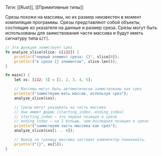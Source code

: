 
*Теги*: [[Rust]], [[Примитивные типы]]

Срезы похожи на массивы, но их размер неизвестен в момент компиляции программы. Срезы представляют собой объекты, состоящие из указателя на данные и размер среза.
Срезы могут быть использованы для заимствования части массива и будут иметь сигнатуру типа `&[T]`.

```rust
// Эта функция заимствует срез
fn analyze_slice(slice: &[i32]) {
    println!("первый элемент среза: {}", slice[0]);
    println!("в срезе {} элементов", slice.len());
}

fn main() {
    let xs: [i32; 5] = [1, 2, 3, 4, 5];

    // Массивы могут быть автоматически заимствованы как срез
    println!("заимствуем весь массив, используя срез");
    analyze_slice(&xs);

    // Срезы могут указывать на часть массива
    // Они имеют форму [starting_index..ending_index]
    // starting_index — это первая позиция в срезе
    // ending_index — на 1 больше, чем последняя позиция в срезе
    println!("заимствуем часть массива как срез");
    analyze_slice(&xs[1 .. 4]);

    // Выход за границу массива заставит компилятор паниковать.
    println!("{}", xs[5]);
}
```

```rust

```

```rust

```

```rust

```

```rust

```

```rust

```
